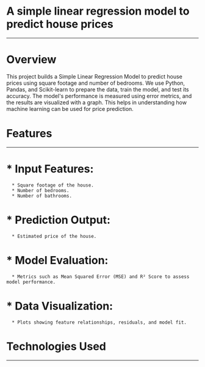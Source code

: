 # A simple linear regression model to predict house prices
-------------------------------------------------------------------------------------------------------------------------------
# Overview
This project builds a Simple Linear Regression Model to predict house prices using square footage and number of bedrooms. We use Python, Pandas, and Scikit-learn to prepare the data, train the model, and test its accuracy. The model's performance is measured using error metrics, and the results are visualized with a graph. This helps in understanding how machine learning can be used for price prediction.

# Features
---------------------------------------------------------------------------------------------------------------------------
# * Input Features:
      * Square footage of the house.
      * Number of bedrooms.
      * Number of bathrooms.
# * Prediction Output:
      * Estimated price of the house.
# * Model Evaluation:
      * Metrics such as Mean Squared Error (MSE) and R² Score to assess model performance.
# * Data Visualization:
      * Plots showing feature relationships, residuals, and model fit.

# Technologies Used
-------------------------------------------------------------------------------------------------------------------------------
# 
